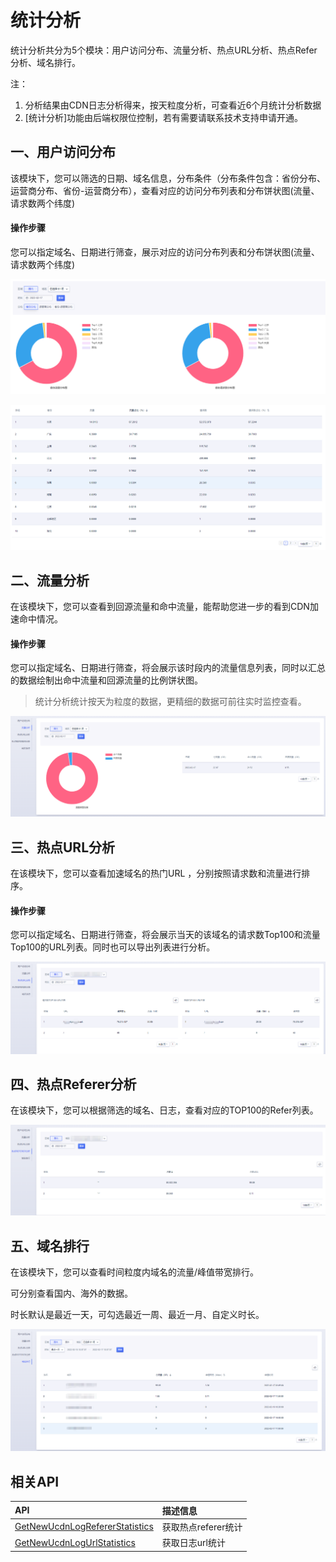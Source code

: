 # 统计分析

统计分析共分为5个模块：用户访问分布、流量分析、热点URL分析、热点Refer分析、域名排行。

注：

1. 分析结果由CDN日志分析得来，按天粒度分析，可查看近6个月统计分析数据
2. [统计分析]功能由后端权限位控制，若有需要请联系技术支持申请开通。

## 一、用户访问分布

该模块下，您可以筛选的日期、域名信息，分布条件（分布条件包含：省份分布、运营商分布、省份-运营商分布），查看对应的访问分布列表和分布饼状图(流量、请求数两个纬度)

#### 操作步骤

您可以指定域名、日期进行筛查，展示对应的访问分布列表和分布饼状图(流量、请求数两个纬度)

![2022-统计分析-用户访问分布-1](../images/2022-统计分析-用户访问分布-1.png)

![2022-统计分析-用户访问分布-2](../images/2022-统计分析-用户访问分布-2.png)

## 二、流量分析

在该模块下，您可以查看到回源流量和命中流量，能帮助您进一步的看到CDN加速命中情况。

#### 操作步骤

您可以指定域名、日期进行筛查，将会展示该时段内的流量信息列表，同时以汇总的数据绘制出命中流量和回源流量的比例饼状图。

>统计分析统计按天为粒度的数据，更精细的数据可前往实时监控查看。

![2022-统计分析-流量分析](../images/2022-统计分析-流量分析.png)

## 三、热点URL分析

在该模块下，您可以查看加速域名的热门URL ，分别按照请求数和流量进行排序。

#### 操作步骤

您可以指定域名、日期进行筛查，将会展示当天的该域名的请求数Top100和流量Top100的URL列表。同时也可以导出列表进行分析。

![2022-统计分析-热点URL分析](../images/2022-统计分析-热点URL分析.png)

## 四、热点Referer分析

在该模块下，您可以根据筛选的域名、日志，查看对应的TOP100的Refer列表。

![2022-统计分析-热点referer分析](../images/2022-统计分析-热点referer分析.png)

## 五、域名排行

在该模块下，您可以查看时间粒度内域名的流量/峰值带宽排行。

可分别查看国内、海外的数据。

时长默认是最近一天，可勾选最近一周、最近一月、自定义时长。

![2022-统计分析-域名排行.png](../images/2022-统计分析-域名排行.png)

## 相关API

| API | 描述信息 |
|:---|:---|
|[GetNewUcdnLogRefererStatistics](https://docs.ucloud.cn/api/ucdn-api/get_new_ucdn_log_referer_statistics)|获取热点referer统计|
|[GetNewUcdnLogUrlStatistics](https://docs.ucloud.cn/api/ucdn-api/get_new_ucdn_log_url_statistics)|获取日志url统计|

